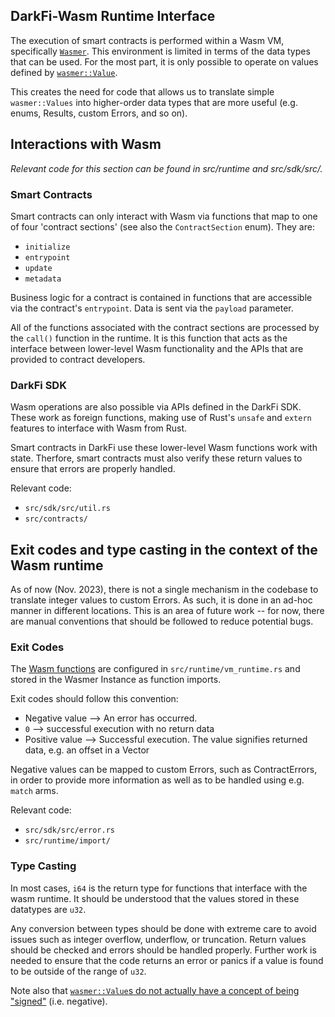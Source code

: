 ## DarkFi-Wasm Runtime Interface

The execution of smart contracts is performed within a Wasm VM, specifically
[`Wasmer`](https://docs.rs/wasmer/latest/wasmer/index.html). This environment
is limited in terms of the data types that can be used. For the most part,
it is only possible to operate on values defined by [`wasmer::Value`](https://docs.rs/wasmer/latest/wasmer/enum.Value.html).

This creates the need for code that allows us to translate
simple `wasmer::Values` into higher-order data types that are more useful
(e.g. enums, Results, custom Errors, and so on). 

## Interactions with Wasm

_Relevant code for this section can be found in src/runtime and src/sdk/src/._

### Smart Contracts

Smart contracts can only interact with Wasm via functions that map to
one of four 'contract sections' (see also the `ContractSection` enum). They are:

* `initialize`
* `entrypoint`
* `update`
* `metadata`

Business logic for a contract is contained in functions that are accessible
via the contract's `entrypoint`. Data is sent via the `payload` parameter.

All of the functions associated with the contract sections are processed by the `call()`
function in the runtime. It is this function that acts as the interface between
lower-level Wasm functionality and the APIs that are provided to contract
developers.

### DarkFi SDK

Wasm operations are also possible via APIs defined in the DarkFi SDK.
These work as foreign functions, making use of Rust's `unsafe` and `extern`
features to interface with Wasm from Rust.

Smart contracts in DarkFi use these lower-level Wasm functions work with state.
Therfore, smart contracts must also verify these return values to ensure that
errors are properly handled.

Relevant code: 
* `src/sdk/src/util.rs`
* `src/contracts/`

## Exit codes and type casting in the context of the Wasm runtime

As of now (Nov. 2023), there is not a single mechanism in the codebase to translate integer values
to custom Errors. As such, it is done in an ad-hoc manner in different locations. This
is an area of future work -- for now, there are manual conventions that should
be followed to reduce potential bugs.

### Exit Codes
The [Wasm functions](https://docs.rs/wasmer/latest/wasmer/#functions) are configured 
in `src/runtime/vm_runtime.rs` and stored in the Wasmer Instance as function imports. 

Exit codes should follow this convention:

* Negative value --> An error has occurred.
* `0` --> successful execution with no return data
* Positive value --> Successful execution. The value signifies returned data, e.g. an offset in a Vector

Negative values can be mapped to custom Errors, such as ContractErrors, in order to
provide more information as well as to be handled using e.g. `match` arms.

Relevant code:
* `src/sdk/src/error.rs`
* `src/runtime/import/`

### Type Casting

In most cases, `i64` is the return type for functions that interface with the wasm runtime.
It should be understood that the values stored in these datatypes are `u32`. 

Any conversion between types should be done with extreme care
to avoid issues such as integer overflow, underflow, or truncation. Return values
should be checked and errors should be handled properly. Further work is needed
to ensure that the code returns an error or panics if a value is found to be outside
of the range of `u32`.

Note also that [`wasmer::Value`s do not actually have a concept of being 
"signed"](https://docs.rs/wasmer/latest/wasmer/enum.Value.html#variants) (i.e. negative).

